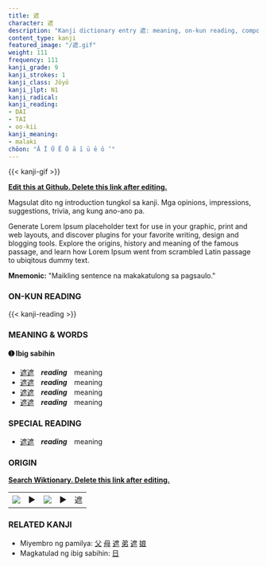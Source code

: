 ```yaml
---
title: 遮
character: 遮
description: "Kanji dictionary entry 遮: meaning, on-kun reading, compounds, origin, related kanji"
content_type: kanji
featured_image: "/遮.gif"
weight: 111
frequency: 111
kanji_grade: 9
kanji_strokes: 1
kanji_class: Jōyō
kanji_jlpt: N1
kanji_radical: 
kanji_reading: 
- DAI
- TAI
- oo-kii
kanji_meaning:
- malaki
chōon: "Ā Ī Ū Ē Ō ā ī ū ē ō ’"
---
```

[//]: # (Don't edit the line below. Kanji animated GIF code is automatically generated.)
{{< kanji-gif >}}

[//]: # (Edit below this line.)

**[Edit this at Github. Delete this link after editing.](https://github.com/tim0g/tim/tree/main/content/kanji/遮/index.md)**

Magsulat dito ng introduction tungkol sa kanji. Mga opinions, impressions, suggestions, trivia, ang kung ano-ano pa.

Generate Lorem Ipsum placeholder text for use in your graphic, print and web layouts, and discover plugins for your favorite writing, design and blogging tools. Explore the origins, history and meaning of the famous passage, and learn how Lorem Ipsum went from scrambled Latin passage to ubiqitous dummy text.
 
**Mnemonic:** "Maikling sentence na makakatulong sa pagsaulo."

### ON-KUN READING

[//]: # (Don't edit the line below. ON-KUN READING code is automatically generated.)
{{< kanji-reading >}}

### MEANING & WORDS

#### ➊ **Ibig sabihin**
  - [遮](../遮)[遮](../遮)　***reading***　meaning
  - [遮](../遮)[遮](../遮)　***reading***　meaning
  - [遮](../遮)[遮](../遮)　***reading***　meaning
  - [遮](../遮)[遮](../遮)　***reading***　meaning

### SPECIAL READING
  - [遮](../遮)[遮](../遮)　***reading***　meaning

### ORIGIN

**[Search Wiktionary. Delete this link after editing.](https://wiktionary.org/wiki/遮)**
<table class="kanji-table"><tr><td>
<img src="60px-遮-bronze.svg.png">
</td><td>▶</td><td>
<img src="60px-遮-oracle.svg.png">
</td><td>▶</td>
<td class="kanji-origin">遮</td>
</tr></table>

### RELATED KANJI
- Miyembro ng pamilya: [父](../父) [母](../母) [遮](../遮) [弟](../弟) [遮](../遮) [娘](../娘)
- Magkatulad ng ibig sabihin: [日](../日)

